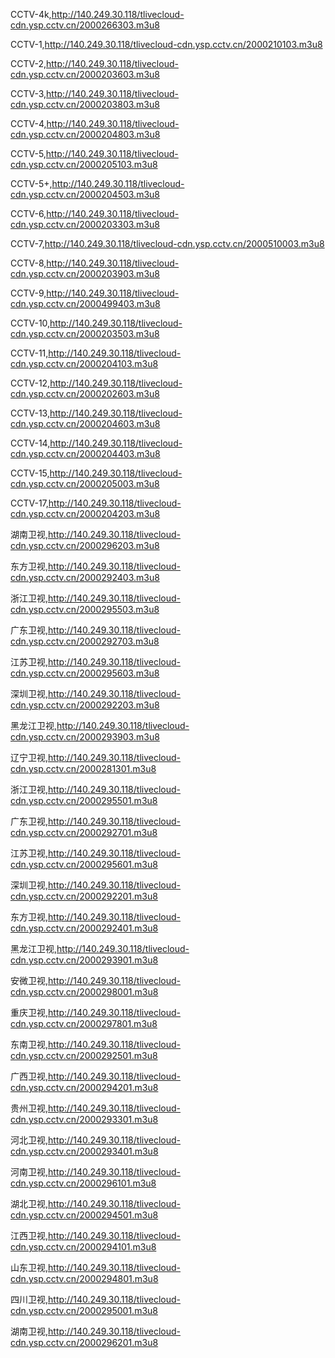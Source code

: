 CCTV-4k,http://140.249.30.118/tlivecloud-cdn.ysp.cctv.cn/2000266303.m3u8

CCTV-1,http://140.249.30.118/tlivecloud-cdn.ysp.cctv.cn/2000210103.m3u8

CCTV-2,http://140.249.30.118/tlivecloud-cdn.ysp.cctv.cn/2000203603.m3u8

CCTV-3,http://140.249.30.118/tlivecloud-cdn.ysp.cctv.cn/2000203803.m3u8

CCTV-4,http://140.249.30.118/tlivecloud-cdn.ysp.cctv.cn/2000204803.m3u8

CCTV-5,http://140.249.30.118/tlivecloud-cdn.ysp.cctv.cn/2000205103.m3u8

CCTV-5+,http://140.249.30.118/tlivecloud-cdn.ysp.cctv.cn/2000204503.m3u8

CCTV-6,http://140.249.30.118/tlivecloud-cdn.ysp.cctv.cn/2000203303.m3u8

CCTV-7,http://140.249.30.118/tlivecloud-cdn.ysp.cctv.cn/2000510003.m3u8

CCTV-8,http://140.249.30.118/tlivecloud-cdn.ysp.cctv.cn/2000203903.m3u8

CCTV-9,http://140.249.30.118/tlivecloud-cdn.ysp.cctv.cn/2000499403.m3u8

CCTV-10,http://140.249.30.118/tlivecloud-cdn.ysp.cctv.cn/2000203503.m3u8

CCTV-11,http://140.249.30.118/tlivecloud-cdn.ysp.cctv.cn/2000204103.m3u8

CCTV-12,http://140.249.30.118/tlivecloud-cdn.ysp.cctv.cn/2000202603.m3u8

CCTV-13,http://140.249.30.118/tlivecloud-cdn.ysp.cctv.cn/2000204603.m3u8

CCTV-14,http://140.249.30.118/tlivecloud-cdn.ysp.cctv.cn/2000204403.m3u8

CCTV-15,http://140.249.30.118/tlivecloud-cdn.ysp.cctv.cn/2000205003.m3u8

CCTV-17,http://140.249.30.118/tlivecloud-cdn.ysp.cctv.cn/2000204203.m3u8

湖南卫视,http://140.249.30.118/tlivecloud-cdn.ysp.cctv.cn/2000296203.m3u8

东方卫视,http://140.249.30.118/tlivecloud-cdn.ysp.cctv.cn/2000292403.m3u8

浙江卫视,http://140.249.30.118/tlivecloud-cdn.ysp.cctv.cn/2000295503.m3u8

广东卫视,http://140.249.30.118/tlivecloud-cdn.ysp.cctv.cn/2000292703.m3u8

江苏卫视,http://140.249.30.118/tlivecloud-cdn.ysp.cctv.cn/2000295603.m3u8

深圳卫视,http://140.249.30.118/tlivecloud-cdn.ysp.cctv.cn/2000292203.m3u8

黑龙江卫视,http://140.249.30.118/tlivecloud-cdn.ysp.cctv.cn/2000293903.m3u8

辽宁卫视,http://140.249.30.118/tlivecloud-cdn.ysp.cctv.cn/2000281301.m3u8

浙江卫视,http://140.249.30.118/tlivecloud-cdn.ysp.cctv.cn/2000295501.m3u8

广东卫视,http://140.249.30.118/tlivecloud-cdn.ysp.cctv.cn/2000292701.m3u8

江苏卫视,http://140.249.30.118/tlivecloud-cdn.ysp.cctv.cn/2000295601.m3u8

深圳卫视,http://140.249.30.118/tlivecloud-cdn.ysp.cctv.cn/2000292201.m3u8

东方卫视,http://140.249.30.118/tlivecloud-cdn.ysp.cctv.cn/2000292401.m3u8

黑龙江卫视,http://140.249.30.118/tlivecloud-cdn.ysp.cctv.cn/2000293901.m3u8

安微卫视,http://140.249.30.118/tlivecloud-cdn.ysp.cctv.cn/2000298001.m3u8

重庆卫视,http://140.249.30.118/tlivecloud-cdn.ysp.cctv.cn/2000297801.m3u8

东南卫视,http://140.249.30.118/tlivecloud-cdn.ysp.cctv.cn/2000292501.m3u8

广西卫视,http://140.249.30.118/tlivecloud-cdn.ysp.cctv.cn/2000294201.m3u8

贵州卫视,http://140.249.30.118/tlivecloud-cdn.ysp.cctv.cn/2000293301.m3u8

河北卫视,http://140.249.30.118/tlivecloud-cdn.ysp.cctv.cn/2000293401.m3u8

河南卫视,http://140.249.30.118/tlivecloud-cdn.ysp.cctv.cn/2000296101.m3u8

湖北卫视,http://140.249.30.118/tlivecloud-cdn.ysp.cctv.cn/2000294501.m3u8

江西卫视,http://140.249.30.118/tlivecloud-cdn.ysp.cctv.cn/2000294101.m3u8

山东卫视,http://140.249.30.118/tlivecloud-cdn.ysp.cctv.cn/2000294801.m3u8

四川卫视,http://140.249.30.118/tlivecloud-cdn.ysp.cctv.cn/2000295001.m3u8

湖南卫视,http://140.249.30.118/tlivecloud-cdn.ysp.cctv.cn/2000296201.m3u8
